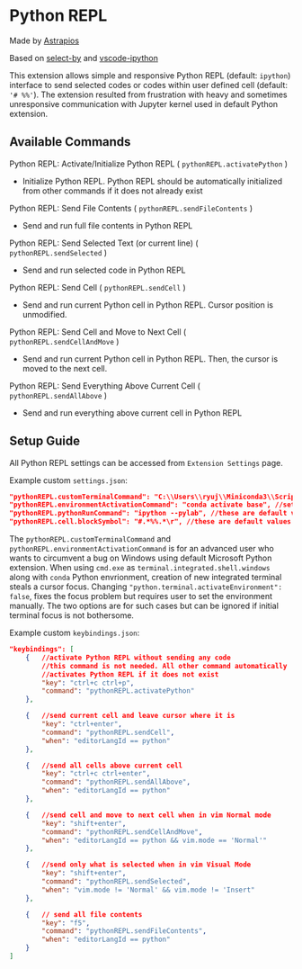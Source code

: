 # Python REPL
Made by [Astrapios](https://github.com/astrapios)

Based on [select-by](https://github.com/rioj7/select-by) and [vscode-ipython](https://github.com/pancho111203/vscode-ipython)

This extension allows simple and responsive Python REPL (default: `ipython`) interface to send selected codes or codes within user defined cell (default: `'# %%'`). The extension resulted from frustration with heavy and sometimes unresponsive communication with Jupyter kernel used in default Python extension.

## Available Commands
Python REPL: Activate/Initialize Python REPL ( `pythonREPL.activatePython` )
- Initialize Python REPL. Python REPL should be automatically initialized from other commands if it does not already exist

Python REPL: Send File Contents ( `pythonREPL.sendFileContents` )
- Send and run full file contents in Python REPL 

Python REPL: Send Selected Text (or current line) ( `pythonREPL.sendSelected` )
- Send and run selected code in Python REPL 

Python REPL: Send Cell ( `pythonREPL.sendCell` )
- Send and run current Python cell in Python REPL. Cursor position is unmodified.

Python REPL: Send Cell and Move to Next Cell ( `pythonREPL.sendCellAndMove` )
- Send and run current Python cell in Python REPL. Then, the cursor is moved to the next cell.

Python REPL: Send Everything Above Current Cell ( `pythonREPL.sendAllAbove` )
- Send and run everything above current cell in Python REPL

## Setup Guide
All Python REPL settings can be accessed from `Extension Settings` page.

Example custom `settings.json`:
```json
"pythonREPL.customTerminalCommand": "C:\\Users\\ryuj\\Miniconda3\\Scripts\\activate", //this is custom setup for setting correct environment on my machine
"pythonREPL.environmentActivationCommand": "conda activate base", //set a custom environment
"pythonREPL.pythonRunCommand": "ipython --pylab", //these are default values
"pythonREPL.cell.blockSymbol": "#.*%%.*\r", //these are default values
```
The `pythonREPL.customTerminalCommand` and `pythonREPL.environmentActivationCommand` is for an advanced user who wants to circumvent a bug on Windows using default Microsoft Python extension. When using `cmd.exe` as `terminal.integrated.shell.windows` along with `conda` Python envrionment, creation of new integrated terminal steals a cursor focus. Changing `"python.terminal.activateEnvironment": false`, fixes the focus problem but requires user to set the environment manually. The two options are for such cases but can be ignored if initial terminal focus is not bothersome.

Example custom `keybindings.json`:
```json
"keybindings": [
    {   //activate Python REPL without sending any code
        //this command is not needed. All other command automatically
        //activates Python REPL if it does not exist
        "key": "ctrl+c ctrl+p",
        "command": "pythonREPL.activatePython"
    },

    {   //send current cell and leave cursor where it is
        "key": "ctrl+enter",
        "command": "pythonREPL.sendCell",
        "when": "editorLangId == python"
    },

    {   //send all cells above current cell
        "key": "ctrl+c ctrl+enter",
        "command": "pythonREPL.sendAllAbove",
        "when": "editorLangId == python"
    },

    {   //send cell and move to next cell when in vim Normal mode
        "key": "shift+enter",
        "command": "pythonREPL.sendCellAndMove",
        "when": "editorLangId == python && vim.mode == 'Normal'"
    },

    {   //send only what is selected when in vim Visual Mode
        "key": "shift+enter",
        "command": "pythonREPL.sendSelected",
        "when": "vim.mode != 'Normal' && vim.mode != 'Insert"
    },

    {   // send all file contents
        "key": "f5",
        "command": "pythonREPL.sendFileContents",
        "when": "editorLangId == python"
    }
]
```